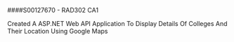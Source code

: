 ﻿####S00127670 - RAD302 CA1

Created A ASP.NET Web API Application To Display Details Of Colleges And Their Location Using Google Maps